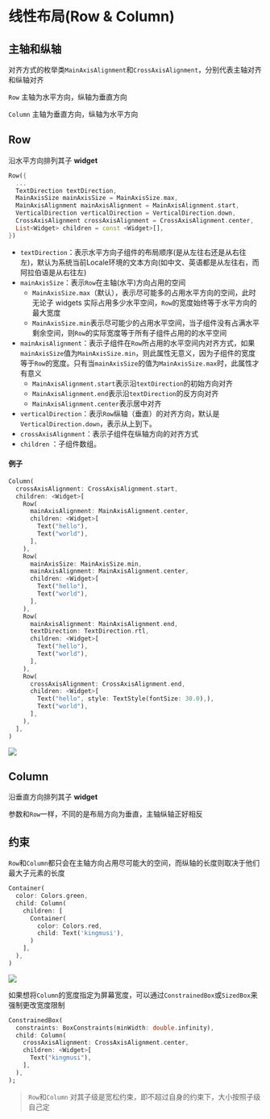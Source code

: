 # 线性布局(Row & Column)

## 主轴和纵轴

对齐方式的枚举类`MainAxisAlignment`和`CrossAxisAlignment`，分别代表主轴对齐和纵轴对齐

`Row` 主轴为水平方向，纵轴为垂直方向

`Column` 主轴为垂直方向，纵轴为水平方向

## Row

沿水平方向排列其子 **widget**

```dart
Row({
  ...  
  TextDirection textDirection,    
  MainAxisSize mainAxisSize = MainAxisSize.max,    
  MainAxisAlignment mainAxisAlignment = MainAxisAlignment.start,
  VerticalDirection verticalDirection = VerticalDirection.down,  
  CrossAxisAlignment crossAxisAlignment = CrossAxisAlignment.center,
  List<Widget> children = const <Widget>[],
})
```

- `textDirection`：表示水平方向子组件的布局顺序(是从左往右还是从右往左)，默认为系统当前Locale环境的文本方向(如中文、英语都是从左往右，而阿拉伯语是从右往左)
- `mainAxisSize`：表示`Row`在主轴(水平)方向占用的空间
  - `MainAxisSize.max`（默认），表示尽可能多的占用水平方向的空间，此时无论子 widgets 实际占用多少水平空间，`Row`的宽度始终等于水平方向的最大宽度
  - `MainAxisSize.min`表示尽可能少的占用水平空间，当子组件没有占满水平剩余空间，则`Row`的实际宽度等于所有子组件占用的的水平空间
- `mainAxisAlignment`：表示子组件在`Row`所占用的水平空间内对齐方式，如果`mainAxisSize`值为`MainAxisSize.min`，则此属性无意义，因为子组件的宽度等于`Row`的宽度。只有当`mainAxisSize`的值为`MainAxisSize.max`时，此属性才有意义
  - `MainAxisAlignment.start`表示沿`textDirection`的初始方向对齐
  - `MainAxisAlignment.end`表示沿`textDirection`的反方向对齐
  - `MainAxisAlignment.center`表示居中对齐
- `verticalDirection`：表示`Row`纵轴（垂直）的对齐方向，默认是`VerticalDirection.down`，表示从上到下。
- `crossAxisAlignment`：表示子组件在纵轴方向的对齐方式
- `children` ：子组件数组。

#### 例子

```dart
Column(
  crossAxisAlignment: CrossAxisAlignment.start,
  children: <Widget>[
    Row(
      mainAxisAlignment: MainAxisAlignment.center,
      children: <Widget>[
        Text("hello"),
        Text("world"),
      ],
    ),
    Row(
      mainAxisSize: MainAxisSize.min,
      mainAxisAlignment: MainAxisAlignment.center,
      children: <Widget>[
        Text("hello"),
        Text("world"),
      ],
    ),
    Row(
      mainAxisAlignment: MainAxisAlignment.end,
      textDirection: TextDirection.rtl,
      children: <Widget>[
        Text("hello"),
        Text("world"),
      ],
    ),
    Row(
      crossAxisAlignment: CrossAxisAlignment.end,
      children: <Widget>[
        Text("hello", style: TextStyle(fontSize: 30.0),),
        Text("world"),
      ],
    ),
  ],
)
```

![](https://cdn.jsdelivr.net/gh/kingmusi/blogImages//img/20220110151109.png)

## Column

沿垂直方向排列其子 **widget**

参数和`Row`一样，不同的是布局方向为垂直，主轴纵轴正好相反

## 约束

`Row`和`Column`都只会在主轴方向占用尽可能大的空间，而纵轴的长度则取决于他们最大子元素的长度

```dart
Container(
  color: Colors.green,
  child: Column(
    children: [
      Container(
        color: Colors.red,
        child: Text('kingmusi'),
      )
    ],
  ),
)
```

![](https://cdn.jsdelivr.net/gh/kingmusi/blogImages//img/20220110153830.png)

如果想将`Column`的宽度指定为屏幕宽度，可以通过`ConstrainedBox`或`SizedBox`来强制更改宽度限制

```dart
ConstrainedBox(
  constraints: BoxConstraints(minWidth: double.infinity), 
  child: Column(
    crossAxisAlignment: CrossAxisAlignment.center,
    children: <Widget>[
      Text("kingmusi"),
    ],
  ),
);
```

> `Row`和`Column` 对其子级是宽松约束，即不超过自身的约束下，大小按照子级自己定
